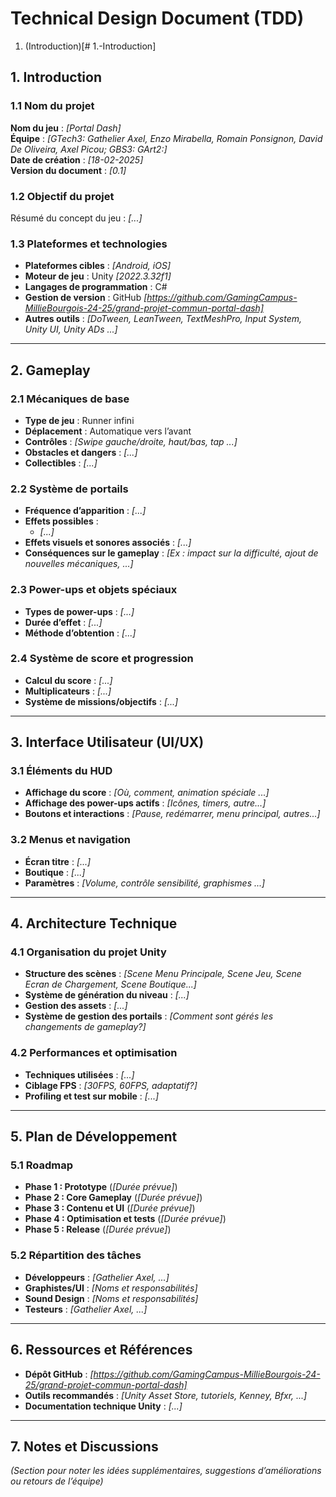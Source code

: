# Technical Design Document (TDD)

1. (Introduction)[# 1.-Introduction]

## 1. Introduction

### 1.1 Nom du projet
**Nom du jeu** : _[Portal Dash]_  
**Équipe** : _[GTech3: Gathelier Axel, Enzo Mirabella, Romain Ponsignon, David De Oliveira, Axel Picou; GBS3: GArt2:]_  
**Date de création** : _[18-02-2025]_  
**Version du document** : _[0.1]_  

### 1.2 Objectif du projet
Résumé du concept du jeu : _[...]_

### 1.3 Plateformes et technologies
- **Plateformes cibles** : _[Android, iOS]_  
- **Moteur de jeu** : Unity _[2022.3.32f1]_  
- **Langages de programmation** : C#  
- **Gestion de version** : GitHub _[https://github.com/GamingCampus-MillieBourgois-24-25/grand-projet-commun-portal-dash]_  
- **Autres outils** : _[DoTween, LeanTween, TextMeshPro, Input System, Unity UI, Unity ADs ...]_

---

## 2. Gameplay

### 2.1 Mécaniques de base
- **Type de jeu** : Runner infini
- **Déplacement** : Automatique vers l’avant
- **Contrôles** : _[Swipe gauche/droite, haut/bas, tap ...]_  
- **Obstacles et dangers** : _[...]_
- **Collectibles** : _[...]_

### 2.2 Système de portails
- **Fréquence d’apparition** : _[...]_  
- **Effets possibles** :
  - _[...]_
- **Effets visuels et sonores associés** : _[...]_  
- **Conséquences sur le gameplay** : _[Ex : impact sur la difficulté, ajout de nouvelles mécaniques, ...]_

### 2.3 Power-ups et objets spéciaux
- **Types de power-ups** : _[...]_
- **Durée d’effet** : _[...]_  
- **Méthode d’obtention** : _[...]_  

### 2.4 Système de score et progression
- **Calcul du score** : _[...]_  
- **Multiplicateurs** : _[...]_  
- **Système de missions/objectifs** : _[...]_

---

## 3. Interface Utilisateur (UI/UX)

### 3.1 Éléments du HUD
- **Affichage du score** : _[Où, comment, animation spéciale ...]_  
- **Affichage des power-ups actifs** : _[Icônes, timers, autre...]_  
- **Boutons et interactions** : _[Pause, redémarrer, menu principal, autres...]_  

### 3.2 Menus et navigation
- **Écran titre** : _[...]_  
- **Boutique** : _[...]_  
- **Paramètres** : _[Volume, contrôle sensibilité, graphismes ...]_

---

## 4. Architecture Technique

### 4.1 Organisation du projet Unity
- **Structure des scènes** : _[Scene Menu Principale, Scene Jeu, Scene Ecran de Chargement, Scene Boutique...]_  
- **Système de génération du niveau** : _[...]_  
- **Gestion des assets** : _[...]_  
- **Système de gestion des portails** : _[Comment sont gérés les changements de gameplay?]_  

### 4.2 Performances et optimisation
- **Techniques utilisées** : _[...]_  
- **Ciblage FPS** : _[30FPS, 60FPS, adaptatif?]_  
- **Profiling et test sur mobile** : _[...]_

---

## 5. Plan de Développement

### 5.1 Roadmap
- **Phase 1 : Prototype** (_[Durée prévue]_)  
- **Phase 2 : Core Gameplay** (_[Durée prévue]_)  
- **Phase 3 : Contenu et UI** (_[Durée prévue]_)  
- **Phase 4 : Optimisation et tests** (_[Durée prévue]_)  
- **Phase 5 : Release** (_[Durée prévue]_)  

### 5.2 Répartition des tâches
- **Développeurs** : _[Gathelier Axel, ...]_  
- **Graphistes/UI** : _[Noms et responsabilités]_  
- **Sound Design** : _[Noms et responsabilités]_  
- **Testeurs** : _[Gathelier Axel, ...]_  

---

## 6. Ressources et Références

- **Dépôt GitHub** : _[https://github.com/GamingCampus-MillieBourgois-24-25/grand-projet-commun-portal-dash]_  
- **Outils recommandés** : _[Unity Asset Store, tutoriels, Kenney, Bfxr, ...]_  
- **Documentation technique Unity** : _[...]_  

---

## 7. Notes et Discussions

_(Section pour noter les idées supplémentaires, suggestions d’améliorations ou retours de l’équipe)_
